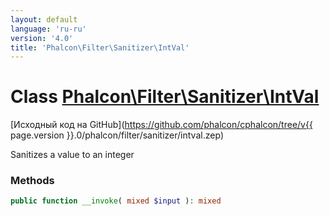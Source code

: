```yaml
---
layout: default
language: 'ru-ru'
version: '4.0'
title: 'Phalcon\Filter\Sanitizer\IntVal'
---
```


# Class [Phalcon\Filter\Sanitizer\IntVal](Phalcon_Filter_Sanitizer_IntVal)

[Исходный код на GitHub](https://github.com/phalcon/cphalcon/tree/v{{ page.version }}.0/phalcon/filter/sanitizer/intval.zep)

Sanitizes a value to an integer

### Methods

```php
public function __invoke( mixed $input ): mixed
```